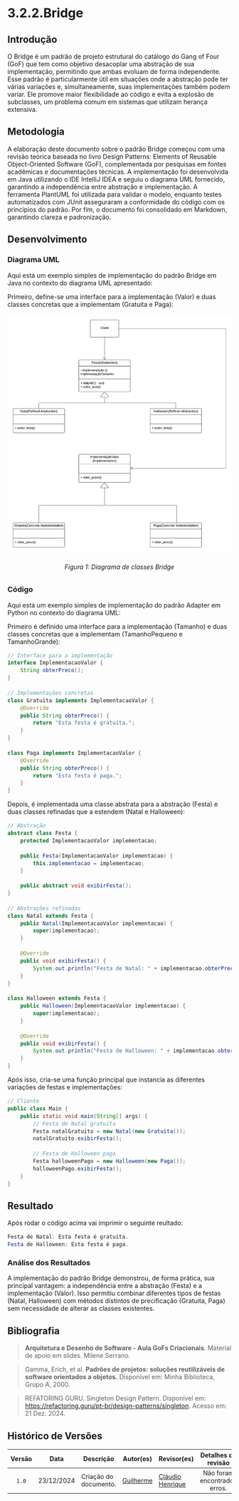 # 3.2.2.Bridge
<!--
    Lembrete de que isso é só um template. Apenas um guia para ajudar a lembrar de pontos importantes.
    Sinta-se livre para adicionar ou remover seções conforme a necessidade do documento. :)
-->

## Introdução

O Bridge é um padrão de projeto estrutural do catálogo do Gang of Four (GoF) que tem como objetivo desacoplar uma abstração de sua implementação, permitindo que ambas evoluam de forma independente. Esse padrão é particularmente útil em situações onde a abstração pode ter várias variações e, simultaneamente, suas implementações também podem variar. Ele promove maior flexibilidade ao código e evita a explosão de subclasses, um problema comum em sistemas que utilizam herança extensiva.

## Metodologia

A elaboração deste documento sobre o padrão Bridge começou com uma revisão teórica baseada no livro Design Patterns: Elements of Reusable Object-Oriented Software (GoF), complementada por pesquisas em fontes acadêmicas e documentações técnicas. A implementação foi desenvolvida em Java utilizando o IDE IntelliJ IDEA e seguiu o diagrama UML fornecido, garantindo a independência entre abstração e implementação. A ferramenta PlantUML foi utilizada para validar o modelo, enquanto testes automatizados com JUnit asseguraram a conformidade do código com os princípios do padrão. Por fim, o documento foi consolidado em Markdown, garantindo clareza e padronização.

## Desenvolvimento

### Diagrama UML

Aqui está um exemplo simples de implementação do padrão Bridge em Java no contexto do diagrama UML apresentado:

Primeiro, define-se uma interface para a implementação (Valor) e duas classes concretas que a implementam (Gratuita e Paga):

![diagramaBridge](../assets/estruturais/diagramaBridge.png)
<h6 align = "center">Figura 1: Diagrama de classes Bridge</h6>

### Código
Aqui está um exemplo simples de implementação do padrão Adapter em Python no contexto do diagrama UML:

Primeiro é definido uma interface para a implementação (Tamanho) e duas classes concretas que a implementam (TamanhoPequeno e TamanhoGrande):

```JAVA
// Interface para a implementação
interface ImplementacaoValor {
    String obterPreco();
}

// Implementações concretas
class Gratuita implements ImplementacaoValor {
    @Override
    public String obterPreco() {
        return "Esta festa é gratuita.";
    }
}

class Paga implements ImplementacaoValor {
    @Override
    public String obterPreco() {
        return "Esta festa é paga.";
    }
}
```

Depois, é implementada uma classe abstrata para a abstração (Festa) e duas classes refinadas que a estendem (Natal e Halloween):

```JAVA
// Abstração
abstract class Festa {
    protected ImplementacaoValor implementacao;

    public Festa(ImplementacaoValor implementacao) {
        this.implementacao = implementacao;
    }

    public abstract void exibirFesta();
}

// Abstrações refinadas
class Natal extends Festa {
    public Natal(ImplementacaoValor implementacao) {
        super(implementacao);
    }

    @Override
    public void exibirFesta() {
        System.out.println("Festa de Natal: " + implementacao.obterPreco());
    }
}

class Halloween extends Festa {
    public Halloween(ImplementacaoValor implementacao) {
        super(implementacao);
    }

    @Override
    public void exibirFesta() {
        System.out.println("Festa de Halloween: " + implementacao.obterPreco());
    }
}

```
Após isso, cria-se uma função principal que instancia as diferentes variações de festas e implementações:

```JAVA
// Cliente
public class Main {
    public static void main(String[] args) {
        // Festa de Natal gratuita
        Festa natalGratuito = new Natal(new Gratuita());
        natalGratuito.exibirFesta();

        // Festa de Halloween paga
        Festa halloweenPago = new Halloween(new Paga());
        halloweenPago.exibirFesta();
    }
}

```

## Resultado
Após rodar o código acima vai imprimir o seguinte reultado:
```JAVA
Festa de Natal: Esta festa é gratuita.
Festa de Halloween: Esta festa é paga.
```

### Análise dos Resultados 

A implementação do padrão Bridge demonstrou, de forma prática, sua principal vantagem: a independência entre a abstração (Festa) e a implementação (Valor). Isso permitiu combinar diferentes tipos de festas (Natal, Halloween) com métodos distintos de precificação (Gratuita, Paga) sem necessidade de alterar as classes existentes.

## Bibliografia

> **Arquitetura e Desenho de Software - Aula GoFs Criacionais**. Material de apoio em slides. Milene Serrano.

> Gamma, Erich, et al. **Padrões de projetos: soluções reutilizáveis de software orientados a objetos.** Disponível em: Minha Biblioteca, Grupo A, 2000.

>REFATORING GURU. Singleton Design Pattern. Disponível em: https://refactoring.guru/pt-br/design-patterns/singleton. Acesso em: 21 Dez. 2024.

## Histórico de Versões

| Versão | Data | Descrição | Autor(es) | Revisor(es) | Detalhes da revisão |
| :----: | :--: | --------- | ----------- | ------ | :---: |
| `1.0`  | 23/12/2024 | Criação do documento. | [Guilherme](GuilhermeGH)  |[Cláudio Henrique][ClaudioGH]  |Não foram encontrados erros.  | 

[AnaGH]: https://github.com/analufernanndess
[CainaGH]: https://github.com/freitasc
[ClaudioGH]: https://github.com/claudiohsc
[EliasGH]: https://github.com/EliasOliver21
[GuilhermeGH]: https://github.com/gmeister18
[JoelGH]: https://github.com/JoelSRangel
[KathlynGH]: https://github.com/klmurussi
[PabloGH]: https://github.com/pabloheika
[PedroRGH]: https://github.com/pedro-rodiguero
[PedroPGH]: https://github.com/Pedrin0030
[SamuelGH]: https://github.com/samuelalvess
[TalesGH]: https://github.com/TalesRG
